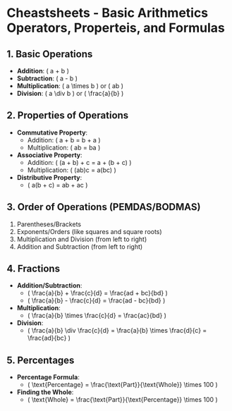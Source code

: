 # Cheastsheets - Basic Arithmetics Operators, Properteis, and Formulas

## 1. **Basic Operations**

- **Addition**: \( a + b \)
- **Subtraction**: \( a - b \)
- **Multiplication**: \( a \times b \) or \( ab \)
- **Division**: \( a \div b \) or \( \frac{a}{b} \)


## 2. **Properties of Operations**

- **Commutative Property**:
  - Addition: \( a + b = b + a \)
  - Multiplication: \( ab = ba \)
- **Associative Property**:
  - Addition: \( (a + b) + c = a + (b + c) \)
  - Multiplication: \( (ab)c = a(bc) \)
- **Distributive Property**: 
  - \( a(b + c) = ab + ac \)

## 3. **Order of Operations** (PEMDAS/BODMAS)

1. Parentheses/Brackets
2. Exponents/Orders (like squares and square roots)
3. Multiplication and Division (from left to right)
4. Addition and Subtraction (from left to right)

## 4. **Fractions**

- **Addition/Subtraction**: 
  - \( \frac{a}{b} + \frac{c}{d} = \frac{ad + bc}{bd} \)
  - \( \frac{a}{b} - \frac{c}{d} = \frac{ad - bc}{bd} \)
- **Multiplication**: 
  - \( \frac{a}{b} \times \frac{c}{d} = \frac{ac}{bd} \)
- **Division**: 
  - \( \frac{a}{b} \div \frac{c}{d} = \frac{a}{b} \times \frac{d}{c} = \frac{ad}{bc} \)

## 5. **Percentages**

- **Percentage Formula**: 
  - \( \text{Percentage} = \frac{\text{Part}}{\text{Whole}} \times 100 \)
- **Finding the Whole**: 
  - \( \text{Whole} = \frac{\text{Part}}{\text{Percentage}} \times 100 \)

